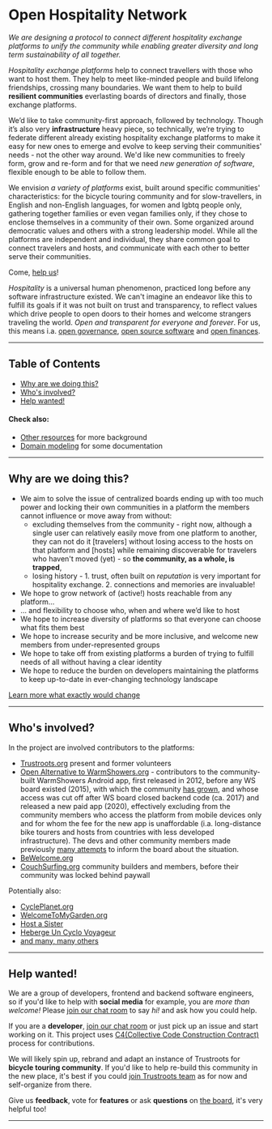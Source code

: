 # Open Hospitality Network

_We are designing a protocol to connect different hospitality exchange platforms to unify the community while enabling greater diversity and long term sustainability of all together._

_Hospitality exchange platforms_ help to connect travellers with those who want to host them. They help to meet like-minded people and build lifelong friendships, crossing many boundaries. We want them to help to build **resilient communities** everlasting boards of directors and finally, those exchange platforms. 

We’d like to take community-first approach, followed by technology. Though it’s also very **infrastructure** heavy piece, so technically, we’re trying to federate different already existing hospitality exchange platforms to make it easy for new ones to emerge and evolve to keep serving their communities' needs - not the other way around. We'd like new communities to freely form, grow and re-form and for that we need _new generation of software_, flexible enough to be able to follow them.

We envision _a variety of platforms_ exist, built around specific communities' characteristics: for the bicycle touring community and for slow-travellers, in English and non-English languages, for women and lgbtq people only, gathering together families or even vegan families only, if they chose to enclose themselves in a community of their own. Some organized around democratic values and others with a strong leadership model. While all the platforms are independent and individual, they share common goal to connect travelers and hosts, and communicate with each other to better serve their communities.

Come, [help us](#help-wanted)!

_Hospitality_ is a universal human phenomenon, practiced long before any software infrastructure existed. We can't imagine an endeavor like this to fulfill its goals if it was not built on trust and transparency, to reflect values which drive people to open doors to their homes and welcome strangers traveling the world. _Open and transparent for everyone and forever_. For us, this means i.a. [open governance](https://trello.com/c/VTpvnpv0), [open source software]({{site.github.owner_url}}) and [open finances](https://opencollective.com/ohn).

---

## Table of Contents
* [Why are we doing this?](#why-are-we-doing-this)
* [Who's involved?](#whos-involved)
* [Help wanted!](#help-wanted)

#### Check also:
* [Other resources](resources.md) for more background
* [Domain modeling](domain-modeling.md) for some documentation

---
## Why are we doing this?

* We aim to solve the issue of centralized boards ending up with too much power and locking their own communities in a platform the members cannot influence or move away from without:
  * excluding themselves from the community - right now, although a single user can relatively easily move from one platform to another, they can not do it [travelers] without losing access to the hosts on that platform and [hosts] while remaining discoverable for travelers who haven't moved (yet) - so **the community, as a whole, is trapped**,
  * losing history - 1. trust, often built on _reputation_ is very important for hospitality exchange. 2. connections and memories are invaluable!
* We hope to grow network of (active!) hosts reachable from any platform…
* … and flexibility to choose who, when and where we’d like to host
* We hope to increase diversity of platforms so that everyone can choose what fits them best
* We hope to increase security and be more inclusive, and welcome new members from under-represented groups
* We hope to take off from existing platforms a burden of trying to fulfill needs of all without having a clear identity
* We hope to reduce the burden on developers maintaining the platforms to keep up-to-date in ever-changing technology landscape

[Learn more what exactly would change](roadmap.md)

---
## Who's involved?

In the project are involved contributors to the platforms:
- [Trustroots.org](https://Trustroots.org) present and former volunteers
- [Open Alternative to WarmShowers.org](https://WarmShowers.bike)  - contributors to the community-built WarmShowers Android app, first released in 2012, before any WS board existed (2015), with which the community [has grown](https://play.google.com/store/apps/details?hl=en&id=fi.bitrite.android.ws), and whose access was cut off after WS board closed backend code (ca. 2017) and released a new paid app (2020), effectively excluding from the community members who access the platform from mobile devices only and for whom the fee for the new app is unaffordable (i.a. long-distance bike tourers and hosts from countries with less developed infrastructure). The devs and other community members made previously [many attempts](https://gitlab.com/-/snippets/2111860) to inform the board about the situation.
- [BeWelcome.org](https://BeWelcome.org)
- [CouchSurfing.org](https://CouchSurfing.org) community builders and members, before their community was locked behind paywall

Potentially also:
- [CyclePlanet.org](https://CyclePlanet.org)
- [WelcomeToMyGarden.org](https://WelcomeToMyGarden.org)
- [Host a Sister](https://www.facebook.com/groups/hostasister/)
- [Heberge Un Cyclo Voyageur](https://www.facebook.com/groups/555958764898796/)
- [and many, many others](https://wiki.trustroots.org/en/List_of_hospitality_exchange_networks)

---
## Help wanted!

We are a group of developers, frontend and backend software engineers, so if you'd like to help with **social media** for example, you are _more than welcome!_ Please [join our chat room](https://matrix.to/#/#ohn:matrix.org) to say _hi!_ and ask how you could help.

If you are a **developer**, [join our chat room](https://matrix.to/#/#ohn:matrix.org) or just pick up an issue and start working on it. This project uses [C4(Collective Code Construction Contract)](https://rfc.zeromq.org/spec:42/C4/) process for contributions.

We will likely spin up, rebrand and adapt an instance of Trustroots for **bicycle touring community**. If you'd like to help re-build this community in the new place, it's best if you could [join Trustroots team](https://team.trustroots.org/Volunteering.html) as for now and self-organize from there.

Give us **feedback**, vote for **features** or ask **questions** on [the board](https://trello.com/b/snYAVXym), it's very helpful too!

---
